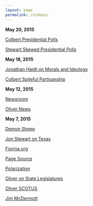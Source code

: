 ```yaml
---
layout: page
permalink: /videos/
---
```


**May 20, 2015**

[Colbert Presidential Polls](http://thecolbertreport.cc.com/videos/zpnkfm/-skewed--presidential-polls)

[Stewart Skewed Presidential Polls](http://thedailyshow.cc.com/videos/xd8n18/poll-bearers)

**May 18, 2015**

[Jonathan Haidt on Morals and Ideology](https://www.youtube.com/watch?v=yto5DkbumYw)

[Colbert Spiteful Partisanship](http://thecolbertreport.cc.com/videos/m0huaq/spiteful-partisanship)

**May 12, 2015**

[Newsroom](https://www.youtube.com/watch?v=0_i9fw43Moo)

[Oliver News](https://www.youtube.com/watch?v=E_F5GxCwizc)

**May 7, 2015**

[Demon Sheep](https://www.youtube.com/watch?v=rBlNVXMWe_w)

[Jon Stewart on Texas](http://egbertowillies.com/2015/05/05/jon-stewart-on-texas-new-insanity-what-would-rick-perry-do-video/?utm_campaign=coschedule&utm_source=facebook_page&utm_medium=EgbertoWillies.com&utm_content=Jon%20Stewart%20on%20Texas%27%20new%20insanity%20%27What%20would%20Rick%20Perry%20Do%27%20(VIDEO))

[Fiorina.org](http://carlyfiorina.org/)

[Page Source](view-source:http://carlyfiorina.org/)

[Polarization](http://voteview.com/images/House_and_Senate_Polar_46-111.jpg)

[Oliver on State Legislatures](https://www.youtube.com/watch?list=UU3XTzVzaHQEd30rQbuvCtTQ&v=aIMgfBZrrZ8)

[Oliver SCOTUS](https://www.youtube.com/watch?v=fJ9prhPV2PI)

[Jim McDermott](http://thecolbertreport.cc.com/videos/bujbay/better-know-a-district---washington-s-7th---jim-mcdermott)